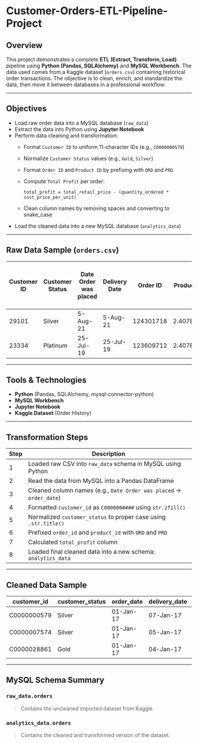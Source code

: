 # Customer-Orders-ETL-Pipeline-Project

##  Overview

This project demonstrates a complete **ETL (Extract, Transform, Load)** pipeline using **Python (Pandas, SQLAlchemy)** and **MySQL Workbench**. The data used comes from a Kaggle dataset (`orders.csv`) containing historical order transactions. The objective is to clean, enrich, and standardize the data, then move it between databases in a professional workflow.

---

##  Objectives

- Load raw order data into a MySQL database (`raw_data`)
- Extract the data into Python using **Jupyter Notebook**
- Perform data cleaning and transformation:
  - Format `Customer ID` to uniform 11-character IDs (e.g., `C0000000579`)
  - Normalize `Customer Status` values (e.g., `Gold`, `Silver`)
  - Format `Order ID` and `Product ID` by prefixing with `ORD` and `PRD`
  - Compute `Total Profit` per order:

    ```
    total_profit = total_retail_price - (quantity_ordered * cost_price_per_unit)
    ```

  - Clean column names by removing spaces and converting to snake_case
- Load the cleaned data into a new MySQL database (`analytics_data`)

---

##  Raw Data Sample (`orders.csv`)

| Customer ID | Customer Status | Date Order was placed | Delivery Date | Order ID | Product ID | Quantity Ordered | Total Retail Price for This Order | Cost Price Per Unit |
|-------------|------------------|------------------------|----------------|----------|------------|-------------------|-------------------------------|---------------------|
| 29101       | Silver           | 5-Aug-21               | 5-Aug-21       | 124301718| 2.407E+11  | 5                 | 34.95                         | 10.3                |
| 23334       | Platinum         | 25-Jul-19              | 25-Jul-19      | 123609712| 2.407E+11  | 3                 | 17.97                         | 10.23               |

---

## Tools & Technologies

- **Python** (Pandas, SQLAlchemy, mysql-connector-python)
- **MySQL Workbench**
- **Jupyter Notebook**
- **Kaggle Dataset** (Order History)

---

## Transformation Steps

| Step | Description |
|------|-------------|
|  1 | Loaded raw CSV into `raw_data` schema in MySQL using Python |
|  2 | Read the data from MySQL into a Pandas DataFrame |
|  3 | Cleaned column names (e.g., `Date Order was placed` → `order_date`) |
|  4 | Formatted `customer_id` as `C000000####` using `str.zfill()` |
|  5 | Normalized `customer_status` to proper case using `.str.title()` |
|  6 | Prefixed `order_id` and `product_id` with `ORD` and `PRD` |
|  7 | Calculated `total_profit` column |
|  8 | Loaded final cleaned data into a new schema: `analytics_data` |

---

## Cleaned Data Sample

| customer_id   | customer_status | order_date | delivery_date | order_id     | product_id       | quantity_ordered | total_retail_price | cost_price_per_unit | total_profit |
|---------------|------------------|------------|----------------|---------------|-------------------|-------------------|---------------------|----------------------|---------------|
| C0000000579   | Silver           | 01-Jan-17  | 07-Jan-17     | ORD123002578  | PRD220101400106   | 2                 | 92.6                | 20.70                | 51.20         |
| C0000007574   | Silver           | 01-Jan-17  | 05-Jan-17     | ORD123004074  | PRD210201000009   | 1                 | 21.7                | 9.95                 | 11.75         |
| C0000028861   | Gold             | 01-Jan-17  | 04-Jan-17     | ORD123000871  | PRD230100500068   | 1                 | 1.7                 | 0.80                 | 0.90          |

---

##  MySQL Schema Summary

### `raw_data.orders`
> Contains the uncleaned imported dataset from Kaggle.

### `analytics_data.orders`
> Contains the cleaned and transformed version of the dataset.


